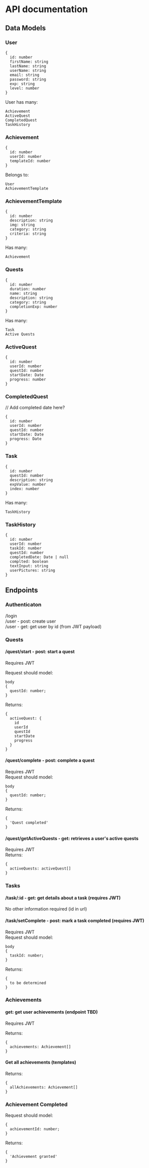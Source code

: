 # API documentation

## Data Models

### User

```
{
  id: number
  firstName: string
  lastName: string
  userName: string
  email: string
  password: string
  exp: string
  level: number
}
```

User has many:
```
Achievement
ActiveQuest
CompletedQuest
TaskHistory
```

### Achievement

```
{
  id: number
  userId: number
  templateId: number
}
```

Belongs to: 
```
User
AchievementTemplate
```

### AchievementTemplate

```
{
  id: number
  description: string
  img: string
  category: string
  criteria: string
}
```

Has many:
```
Achievement
```

### Quests

```
{
  id: number
  duration: number
  name: string
  description: string
  category: string
  completionExp: number
}
```

Has many:
```
Task
Active Quests
```

### ActiveQuest

```
{
  id: number
  userId: number
  questId: number
  startDate: Date
  progress: number 
}
```

### CompletedQuest

// Add completed date here?

```
{
  id: number
  userId: number
  questId: number
  startDate: Date
  progress: Date
}
```

### Task

```
{
  id: number
  questId: number
  description: string
  expValue: number
  index: number
}
```

Has many:
```
TaskHistory
```

### TaskHistory

```
{
  id: number
  userId: number
  taskId: number
  questId: number
  completedDate: Date | null
  complted: boolean
  textInput: string
  userPictures: string
}
```

## Endpoints

### Authenticaton

/login\
/user - post: create user\
/user - get: get user by id (from JWT payload)

### Quests

#### /quest/start - post: start a quest

Requires JWT

Request should model:
```
body
{
  questId: number;
}
```

Returns:
```
{
  activeQuest: {
    id
    userId
    questId
    startDate
    progress
  }
}
```


#### /quest/complete - post: complete a quest

Requires JWT\
Request should model:
```
body
{
  questId: number;
}
```

Returns:
```
{
  'Quest completed'
}
```


#### /quest/getActiveQuests - get: retrieves a user's active quests

Requires JWT\
Returns:
```
{
  activeQuests: activeQuest[]
}
```

### Tasks

#### /task/:id - get: get details about a task (requires JWT)

No other information required (id in url)

#### /task/setComplete - post: mark a task completed (requires JWT)

Requires JWT\
Request should model:
```
body
{
  taskId: number;
}
```

Returns:
```
{
  to be determined
}
```

### Achievements

#### get: get user achievements (endpoint TBD)

Requires JWT

Returns:
```
{
  achievements: Achievement[]
}
```

#### Get all achievements (templates)

Returns:
```
{
  allAchievements: Achievement[]
}
```

### Achievement Completed

Request should model:
```
{
  achievementId: number;
}
```

Returns:
```
{
  'Achievement granted'
}
```



